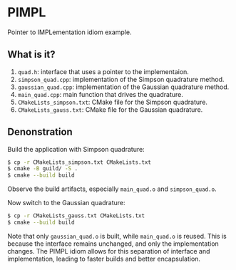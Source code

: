 # PIMPL

Pointer to IMPLementation idiom example.


## What is it?

1. `quad.h`: interface that uses a pointer to the implementaion.
1. `simpson_quad.cpp`: implementation of the Simpson quadrature method.
1. `gaussian_quad.cpp`: implementation of the Gaussian quadrature method.
1. `main_quad.cpp`: main function that drives the quadrature.
1. `CMakeLists_simpson.txt`: CMake file for the Simpson quadrature.
1. `CMakeLists_gauss.txt`: CMake file for the Gaussian quadrature.


## Denonstration

Build the application with Simpson quadrature:
```bash 
$ cp -r CMakeLists_simpson.txt CMakeLists.txt
$ cmake -B guild/ -S .
$ cmake --build build
```
Observe the build artifacts, especially `main_quad.o` and `simpson_quad.o`.

Now switch to the Gaussian quadrature:
```bash
$ cp -r CMakeLists_gauss.txt CMakeLists.txt
$ cmake --build build
```
Note that only `gaussian_quad.o` is built, while `main_quad.o` is reused. This
is because the interface remains unchanged, and only the implementation
changes. The PIMPL idiom allows for this separation of interface and
implementation, leading to faster builds and better encapsulation.
